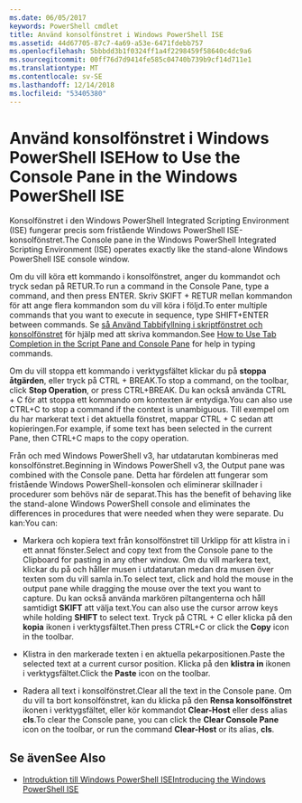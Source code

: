 ```yaml
---
ms.date: 06/05/2017
keywords: PowerShell cmdlet
title: Använd konsolfönstret i Windows PowerShell ISE
ms.assetid: 44d67705-87c7-4a69-a53e-6471fdebb757
ms.openlocfilehash: 5bbbdd3b1f0324ff1a4f2298459f58640c4dc9a6
ms.sourcegitcommit: 00ff76d7d9414fe585c04740b739b9cf14d711e1
ms.translationtype: MT
ms.contentlocale: sv-SE
ms.lasthandoff: 12/14/2018
ms.locfileid: "53405380"
---
```

# <a name="how-to-use-the-console-pane-in-the-windows-powershell-ise"></a><span data-ttu-id="f05a2-103">Använd konsolfönstret i Windows PowerShell ISE</span><span class="sxs-lookup"><span data-stu-id="f05a2-103">How to Use the Console Pane in the Windows PowerShell ISE</span></span>

<span data-ttu-id="f05a2-104">Konsolfönstret i den Windows PowerShell Integrated Scripting Environment (ISE) fungerar precis som fristående Windows PowerShell ISE-konsolfönstret.</span><span class="sxs-lookup"><span data-stu-id="f05a2-104">The Console pane in the Windows PowerShell Integrated Scripting Environment (ISE) operates exactly like the stand-alone Windows PowerShell ISE console window.</span></span>

<span data-ttu-id="f05a2-105">Om du vill köra ett kommando i konsolfönstret, anger du kommandot och tryck sedan på RETUR.</span><span class="sxs-lookup"><span data-stu-id="f05a2-105">To run a command in the Console Pane, type a command, and then press ENTER.</span></span> <span data-ttu-id="f05a2-106">Skriv SKIFT + RETUR mellan kommandon för att ange flera kommandon som du vill köra i följd.</span><span class="sxs-lookup"><span data-stu-id="f05a2-106">To enter multiple commands that you want to execute in sequence, type SHIFT+ENTER between commands.</span></span> <span data-ttu-id="f05a2-107">Se [så Använd Tabbifyllning i skriptfönstret och konsolfönstret](How-to-Use-Tab-Completion-in-the-Script-Pane-and-Console-Pane.md) för hjälp med att skriva kommandon.</span><span class="sxs-lookup"><span data-stu-id="f05a2-107">See [How to Use Tab Completion in the Script Pane and Console Pane](How-to-Use-Tab-Completion-in-the-Script-Pane-and-Console-Pane.md) for help in typing commands.</span></span>

<span data-ttu-id="f05a2-108">Om du vill stoppa ett kommando i verktygsfältet klickar du på **stoppa åtgärden**, eller tryck på CTRL + BREAK.</span><span class="sxs-lookup"><span data-stu-id="f05a2-108">To stop a command, on the toolbar, click **Stop Operation**, or press CTRL+BREAK.</span></span> <span data-ttu-id="f05a2-109">Du kan också använda CTRL + C för att stoppa ett kommando om kontexten är entydiga.</span><span class="sxs-lookup"><span data-stu-id="f05a2-109">You can also use CTRL+C to stop a command if the context is unambiguous.</span></span> <span data-ttu-id="f05a2-110">Till exempel om du har markerat text i det aktuella fönstret, mappar CTRL + C sedan att kopieringen.</span><span class="sxs-lookup"><span data-stu-id="f05a2-110">For example, if some text has been selected in the current Pane, then CTRL+C maps to the copy operation.</span></span>

<span data-ttu-id="f05a2-111">Från och med Windows PowerShell v3, har utdatarutan kombineras med konsolfönstret.</span><span class="sxs-lookup"><span data-stu-id="f05a2-111">Beginning in Windows PowerShell v3, the Output pane was combined with the Console pane.</span></span> <span data-ttu-id="f05a2-112">Detta har fördelen att fungerar som fristående Windows PowerShell-konsolen och eliminerar skillnader i procedurer som behövs när de separat.</span><span class="sxs-lookup"><span data-stu-id="f05a2-112">This has the benefit of behaving like the stand-alone Windows PowerShell console and eliminates the differences in procedures that were needed when they were separate.</span></span> <span data-ttu-id="f05a2-113">Du kan:</span><span class="sxs-lookup"><span data-stu-id="f05a2-113">You can:</span></span>

- <span data-ttu-id="f05a2-114">Markera och kopiera text från konsolfönstret till Urklipp för att klistra in i ett annat fönster.</span><span class="sxs-lookup"><span data-stu-id="f05a2-114">Select and copy text from the Console pane to the Clipboard for pasting in any other window.</span></span> <span data-ttu-id="f05a2-115">Om du vill markera text, klickar du på och håller musen i utdatarutan medan dra musen över texten som du vill samla in.</span><span class="sxs-lookup"><span data-stu-id="f05a2-115">To select text, click and hold the mouse in the output pane while dragging the mouse over the text you want to capture.</span></span> <span data-ttu-id="f05a2-116">Du kan också använda markören piltangenterna och håll samtidigt **SKIFT** att välja text.</span><span class="sxs-lookup"><span data-stu-id="f05a2-116">You can also use the cursor arrow keys while holding **SHIFT** to select text.</span></span> <span data-ttu-id="f05a2-117">Tryck på CTRL + C eller klicka på den **kopia** ikonen i verktygsfältet.</span><span class="sxs-lookup"><span data-stu-id="f05a2-117">Then press CTRL+C or click the **Copy** icon in the toolbar.</span></span>

- <span data-ttu-id="f05a2-118">Klistra in den markerade texten i en aktuella pekarpositionen.</span><span class="sxs-lookup"><span data-stu-id="f05a2-118">Paste the selected text at a current cursor position.</span></span> <span data-ttu-id="f05a2-119">Klicka på den **klistra in** ikonen i verktygsfältet.</span><span class="sxs-lookup"><span data-stu-id="f05a2-119">Click the **Paste** icon on the toolbar.</span></span>

- <span data-ttu-id="f05a2-120">Radera all text i konsolfönstret.</span><span class="sxs-lookup"><span data-stu-id="f05a2-120">Clear all the text in the Console pane.</span></span> <span data-ttu-id="f05a2-121">Om du vill ta bort konsolfönstret, kan du klicka på den **Rensa konsolfönstret** ikonen i verktygsfältet, eller kör kommandot **Clear-Host** eller dess alias **cls**.</span><span class="sxs-lookup"><span data-stu-id="f05a2-121">To clear the Console pane, you can click the **Clear Console Pane** icon on the toolbar, or run the command **Clear-Host** or its alias, **cls**.</span></span>

## <a name="see-also"></a><span data-ttu-id="f05a2-122">Se även</span><span class="sxs-lookup"><span data-stu-id="f05a2-122">See Also</span></span>

- [<span data-ttu-id="f05a2-123">Introduktion till Windows PowerShell ISE</span><span class="sxs-lookup"><span data-stu-id="f05a2-123">Introducing the Windows PowerShell ISE</span></span>](Introducing-the-Windows-PowerShell-ISE.md)